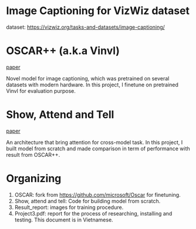 # Image Captioning for VizWiz dataset
dataset: https://vizwiz.org/tasks-and-datasets/image-captioning/

# OSCAR++ (a.k.a Vinvl) 
[paper](https://openaccess.thecvf.com/content/CVPR2021/html/Zhang_VinVL_Revisiting_Visual_Representations_in_Vision-Language_Models_CVPR_2021_paper.html)

Novel model for image captioning, which was pretrained on several datasets with modern hardware.
In this project, I finetune on pretrained Vinvl for evaluation purpose.

# Show, Attend and Tell
[paper](https://proceedings.mlr.press/v37/xuc15.html)

An architecture that bring attention for cross-model task.
In this project, I built model from scratch and made comparison in term of performance with result from OSCAR++.

# Organizing
1. OSCAR: fork from https://github.com/microsoft/Oscar for finetuning.
2. Show, attend and tell: Code for building model from scratch.
3. Result_report: images for training procedure.
4. Project3.pdf: report for the process of researching, installing and testing. This document is in Vietnamese.
